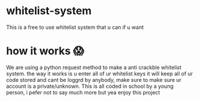 # whitelist-system
This is a free to use whitelist system that u can if u want

# how it works 😱
We are using a python request method to make a anti crackble whitelist system. the way it works is u enter all of ur whitelist keys it will keep all of ur code stored and cant be loggrd by anybody, make sure to make sure ur account is a private/unknown. This is all coded in school by a young person, i pefer not to say much more but yea enjoy this project


